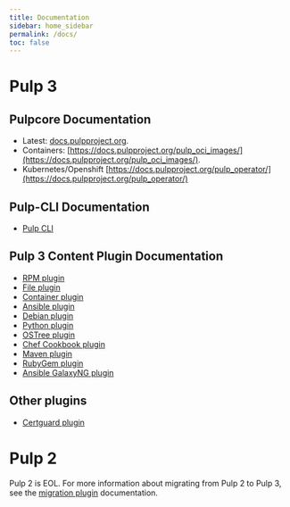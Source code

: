 ```yaml
---
title: Documentation
sidebar: home_sidebar
permalink: /docs/
toc: false
---
```


# Pulp 3

## Pulpcore Documentation

* Latest: [docs.pulpproject.org](https://docs.pulpproject.org).
* Containers: [https://docs.pulpproject.org/pulp_oci_images/](https://docs.pulpproject.org/pulp_oci_images/).
* Kubernetes/Openshift [https://docs.pulpproject.org/pulp_operator/](https://docs.pulpproject.org/pulp_operator/)

## Pulp-CLI Documentation

* [Pulp CLI](https://docs.pulpproject.org/pulp_cli/)

## Pulp 3 Content Plugin Documentation

* [RPM plugin](https://docs.pulpproject.org/pulp_rpm/)
* [File plugin](https://docs.pulpproject.org/pulp_file/)
* [Container plugin](https://docs.pulpproject.org/pulp_container/)
* [Ansible plugin](https://docs.pulpproject.org/pulp_ansible/)
* [Debian plugin](https://docs.pulpproject.org/pulp_deb/)
* [Python plugin](https://docs.pulpproject.org/pulp_python/)
* [OSTree plugin](https://docs.pulpproject.org/pulp_ostree/)
* [Chef Cookbook plugin](https://github.com/pulp/pulp_cookbook/blob/master/README.rst)
* [Maven plugin](https://docs.pulpproject.org/pulp_maven/)
* [RubyGem plugin](https://github.com/pulp/pulp_gem/blob/master/README.rst)
* [Ansible GalaxyNG plugin](https://github.com/ansible/galaxy_ng/wiki)

## Other plugins

* [Certguard plugin](https://docs.pulpproject.org/pulp_certguard)

# Pulp 2

Pulp 2 is EOL. For more information about migrating from Pulp 2 to Pulp 3, see the
[migration plugin](https://docs.pulpproject.org/pulp_2to3_migration/) documentation.

